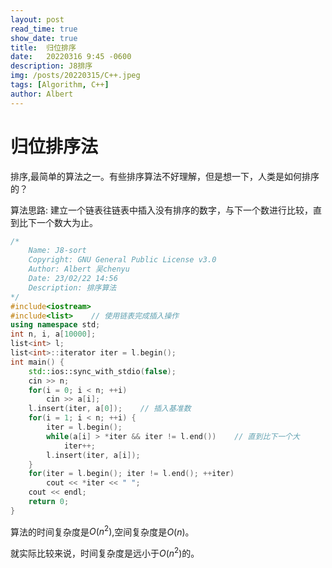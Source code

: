 ```yaml
---
layout: post
read_time: true
show_date: true
title:  归位排序
date:   20220316 9:45 -0600
description: J8排序
img: /posts/20220315/C++.jpeg
tags: [Algorithm, C++]
author: Albert
---
```


# 归位排序法

排序,最简单的算法之一。有些排序算法不好理解，但是想一下，人类是如何排序的？  

算法思路: 建立一个链表往链表中插入没有排序的数字，与下一个数进行比较，直到比下一个数大为止。

```cpp
/*
	Name: J8-sort
	Copyright: GNU General Public License v3.0
	Author: Albert 吴chenyu
	Date: 23/02/22 14:56
	Description: 排序算法
*/
#include<iostream>
#include<list>    // 使用链表完成插入操作
using namespace std;
int n, i, a[10000];
list<int> l;
list<int>::iterator iter = l.begin();
int main() {
	std::ios::sync_with_stdio(false);
	cin >> n;
	for(i = 0; i < n; ++i)
		cin >> a[i];
	l.insert(iter, a[0]);    // 插入基准数
	for(i = 1; i < n; ++i) {
		iter = l.begin();
		while(a[i] > *iter && iter != l.end())    // 直到比下一个大
			iter++;
		l.insert(iter, a[i]);
	}
	for(iter = l.begin(); iter != l.end(); ++iter)
		cout << *iter << " ";
	cout << endl;
	return 0;
}
```

算法的时间复杂度是$O(n^2)$,空间复杂度是$O(n)$。

就实际比较来说，时间复杂度是远小于$O(n^2)$的。
